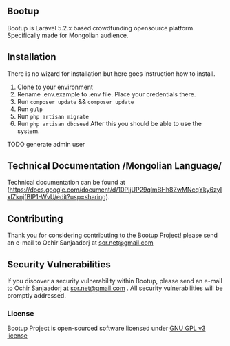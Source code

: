 ## Bootup

Bootup is Laravel 5.2.x based crowdfunding opensource platform. Specifically made for Mongolian audience.

## Installation

There is no wizard for installation but here goes instruction how to install.
1. Clone to your environment
2. Rename .env.example to .env file. Place your credentials there.
3. Run `composer update` && `composer update`
4. Run `gulp`
5. Run `php artisan migrate`
6. Run `php artisan db:seed`
After this you should be able to use the system.

TODO generate admin user

## Technical Documentation /Mongolian Language/

Technical documentation can be found at (https://docs.google.com/document/d/10PIjUP29qlmBHh8ZwMNcqYky6zyIxIZknjfBIP1-WvU/edit?usp=sharing).

## Contributing

Thank you for considering contributing to the Bootup Project! please send an e-mail to Ochir Sanjaadorj at sor.net@gmail.com

## Security Vulnerabilities

If you discover a security vulnerability within Bootup, please send an e-mail to Ochir Sanjaadorj at sor.net@gmail.com . All security vulnerabilities will be promptly addressed.

### License

Bootup Project is open-sourced software licensed under [GNU GPL v3 license](http://www.gnu.org/licenses/gpl-3.0.en.html)
